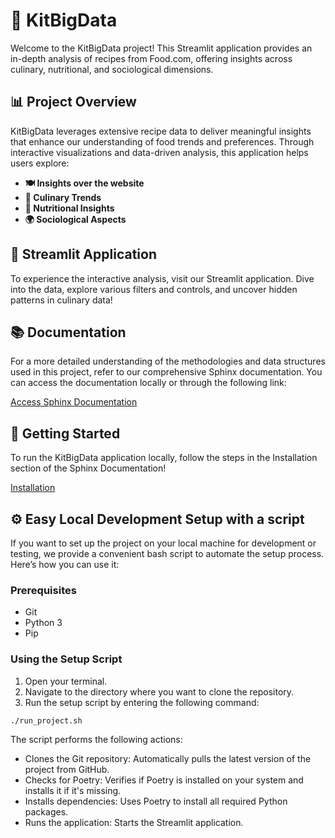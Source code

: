 # 🌟 KitBigData

Welcome to the KitBigData project! This Streamlit application provides an in-depth analysis of recipes from Food.com, offering insights across culinary, nutritional, and sociological dimensions.

## 📊 Project Overview

KitBigData leverages extensive recipe data to deliver meaningful insights that enhance our understanding of food trends and preferences. Through interactive visualizations and data-driven analysis, this application helps users explore:

- **🍽️ Insights over the website**
- **🍲 Culinary Trends**
- **🍎 Nutritional Insights**
- **🌍 Sociological Aspects**

## 🚀 Streamlit Application

To experience the interactive analysis, visit our Streamlit application. Dive into the data, explore various filters and controls, and uncover hidden patterns in culinary data!

## 📚 Documentation

For a more detailed understanding of the methodologies and data structures used in this project, refer to our comprehensive Sphinx documentation. You can access the documentation locally or through the following link:

[Access Sphinx Documentation](https://kit-big-data-organisation.github.io/KitBigData/index.html)

## 🏁 Getting Started

To run the KitBigData application locally, follow the steps in the Installation section of the Sphinx Documentation!

[Installation](https://kit-big-data-organisation.github.io/KitBigData/installation.html)

## ⚙️ Easy Local Development Setup with a script

If you want to set up the project on your local machine for development or testing, we provide a convenient bash script to automate the setup process. Here’s how you can use it:

### Prerequisites
- Git
- Python 3
- Pip

### Using the Setup Script

1. Open your terminal.
2. Navigate to the directory where you want to clone the repository.
3. Run the setup script by entering the following command:


```bash
./run_project.sh
```

The script performs the following actions:
- Clones the Git repository: Automatically pulls the latest version of the project from GitHub.
- Checks for Poetry: Verifies if Poetry is installed on your system and installs it if it's missing.
- Installs dependencies: Uses Poetry to install all required Python packages.
- Runs the application: Starts the Streamlit application.
